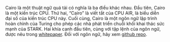 Cairo là một thuật ngữ quá tải có nghĩa là ba điều khác nhau. Đầu tiên, Cairo là một kiến trúc CPU. Thứ hai, “Cairo” là viết tắt của CPU AIR, là biểu diễn đại số của kiến trúc CPU này. Cuối cùng, Cairo là một ngôn ngữ lập trình hoàn chỉnh của Turing cho phép các nhà phát triển chuỗi khối khai thác sức mạnh của STARK. Hai khía cạnh đầu tiên, cùng với tập lệnh của ngôn ngữ, được nêu trong [whitepaper](https://eprint.iacr.org/2021/1063). Đối với ngôn ngữ, hãy xem [github repo](https://github.com/starkware-libs/cairo).